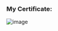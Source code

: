 ### My Certificate:
![image](https://github.com/zargiteddy/Supply-Chain-Analysis/assets/72479466/b5062f8f-2788-4d96-9b7b-6984444d0ad0)
